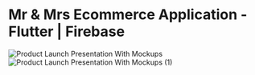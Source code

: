 # Mr & Mrs Ecommerce Application - Flutter | Firebase 

![Product Launch Presentation With Mockups](https://user-images.githubusercontent.com/71007973/131957960-f6123dd1-856f-4d19-9047-569ccfb14e9b.jpg)
![Product Launch Presentation With Mockups (1)](https://user-images.githubusercontent.com/71007973/131957965-f0d390b8-0d4d-4899-90d5-284cce38b856.jpg)

